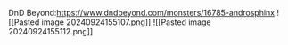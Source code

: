 DnD Beyond:https://www.dndbeyond.com/monsters/16785-androsphinx
![[Pasted image 20240924155107.png]]
![[Pasted image 20240924155112.png]]